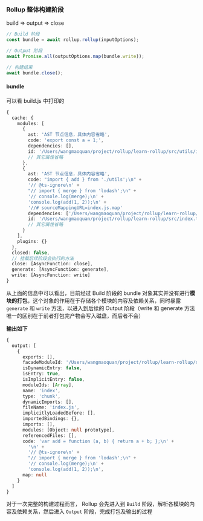 ### Rollup 整体构建阶段

build => output => close

```ts
// Build 阶段
const bundle = await rollup.rollup(inputOptions);

// Output 阶段
await Promise.all(outputOptions.map(bundle.write));

// 构建结束
await bundle.close();
```

#### bundle

可以看 build.js 中打印的

```ts
{
  cache: {
    modules: [
      {
        ast: 'AST 节点信息，具体内容省略',
        code: 'export const a = 1;',
        dependencies: [],
        id: '/Users/wangmaoquan/project/rollup/learn-rollup/src/utils/index.ts',
        // 其它属性省略
      },
      {
        ast: 'AST 节点信息，具体内容省略',
        code: "import { add } from './utils';\n" +
        '// @ts-ignore\n' +
        "// import { merge } from 'lodash';\n" +
        '// console.log(merge);\n' +
        'console.log(add(1, 2));\n' +
        '//# sourceMappingURL=index.js.map'
        dependencies: ['/Users/wangmaoquan/project/rollup/learn-rollup/src/utils/index.ts' ],
        id: '/Users/wangmaoquan/project/rollup/learn-rollup/src/index.ts',
        // 其它属性省略
      }
    ],
    plugins: {}
  },
  closed: false,
  // 挂载后续阶段会执行的方法
  close: [AsyncFunction: close],
  generate: [AsyncFunction: generate],
  write: [AsyncFunction: write]
}

```

从上面的信息中可以看出，目前经过 Build 阶段的 bundle 对象其实并没有进行**模块的打包**，这个对象的作用在于存储各个模块的内容及依赖关系，同时暴露 `generate` 和 `write` 方法，以进入到后续的 Output 阶段（write 和 generate 方法唯一的区别在于前者打包完产物会写入磁盘，而后者不会）

**输出如下**

```ts
{
  output: [
    {
      exports: [],
      facadeModuleId: '/Users/wangmaoquan/project/rollup/learn-rollup/src/index.ts',
      isDynamicEntry: false,
      isEntry: true,
      isImplicitEntry: false,
      moduleIds: [Array],
      name: 'index',
      type: 'chunk',
      dynamicImports: [],
      fileName: 'index.js',
      implicitlyLoadedBefore: [],
      importedBindings: {},
      imports: [],
      modules: [Object: null prototype],
      referencedFiles: [],
      code: 'var add = function (a, b) { return a + b; };\n' +
        '\n' +
        '// @ts-ignore\n' +
        "// import { merge } from 'lodash';\n" +
        '// console.log(merge);\n' +
        'console.log(add(1, 2));\n',
      map: null
    }
  ]
}
```

对于一次完整的构建过程而言， Rollup 会先进入到 `Build` 阶段，解析各模块的内容及依赖关系，然后进入 `Output` 阶段，完成打包及输出的过程
